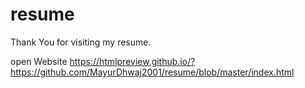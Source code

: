 # resume
Thank You for visiting my resume.

open Website
https://htmlpreview.github.io/?https://github.com/MayurDhwaj2001/resume/blob/master/index.html
